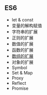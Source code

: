 ## ES6

- let & const
- 变量的解构赋值
- 字符串的扩展
- 正则的扩展
- 数值的扩展
- 函数的扩展
- [数组的扩展](https://github.com/Dale-/Web-Alpha-To-Omega/blob/master/js/ES6/array.md)
- 对象的扩展
- Symbol
- Set & Map
- Proxy
- Reflect
- Promise
